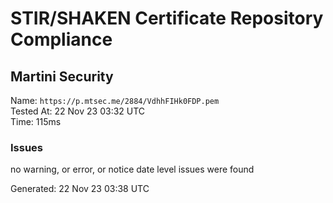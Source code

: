 # STIR/SHAKEN Certificate Repository Compliance

## Martini Security

Name: `https://p.mtsec.me/2884/VdhhFIHk0FDP.pem`\
Tested At: 22 Nov 23 03:32 UTC\
Time: 115ms

### Issues

no warning, or error, or notice date level issues were found

Generated: 22 Nov 23 03:38 UTC